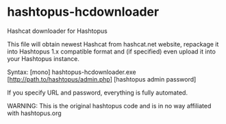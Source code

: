 hashtopus-hcdownloader
======================

Hashcat downloader for Hashtopus

This file will obtain newest Hashcat from hashcat.net website, repackage it into Hashtopus 1.x compatible
format and (if specified) even upload it into your Hashtopus instance.

Syntax:
[mono] hashtopus-hcdownloader.exe [http://path.to/hashtopus/admin.php] [hashtopus admin password]

If you specify URL and password, everything is fully automated.

WARNING: This is the original hashtopus code and is in no way affiliated with hashtopus.org
